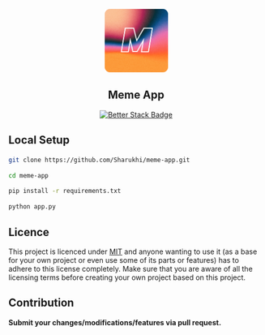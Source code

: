 
<div align="center">
  <p>
      <img style="width: 125px;" src="static/ico.png">
  </p>
  <h2> Meme App </h2>

[![Better Stack Badge](https://uptime.betterstack.com/status-badges/v3/monitor/zohy.svg)](https://uptime.betterstack.com/?utm_source=status_badge)
</div>




## Local Setup

```bash 
git clone https://github.com/Sharukhi/meme-app.git
```
```bash 
cd meme-app
```
```bash 
pip install -r requirements.txt
```
```bash 
python app.py
```




## Licence
This project is licenced under [MIT](https://github.com/Sharukhi/meme-app/blob/main/LICENSE) and anyone wanting to use it (as a base for your own project or even use some of its parts or features) has to adhere to this license completely. Make sure that you are aware of all the licensing terms before creating your own project based on this project.


## Contribution


**Submit your changes/modifications/features via pull request.**



